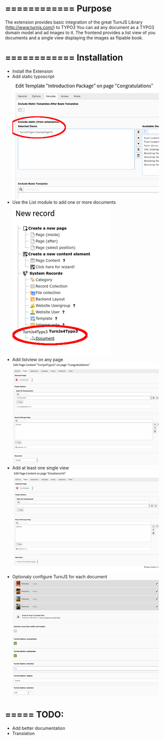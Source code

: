 ============
Purpose
============
The extension provides basic integration of the great TurnJS Library (http://www.turnjs.com/)
to TYPO3
You can ad any document as a TYPO3 domain model and ad images to it.
The frontend provides a list view of you documents and a single view displaying the images as flipable book.

============
Installation
============


* Install the Extension
* Add static typoscript
![Alt text](Documentation/pictures/static_ts.png?raw=true "Title")
* Use the List module to add one or more documents \
![Alt text](Documentation/pictures/record.png?raw=true "Title")
* Add listview on any page
![Alt text](Documentation/pictures/list_view.png?raw=true "Title")
* Add at least one single view
![Alt text](Documentation/pictures/single_view.png?raw=true "Title")
* Optionaly configure TurnJS for each document
![Alt text](Documentation/pictures/backend.png?raw=true "Title")


=====
TODO:
=====
* Add better documentation
* Translation